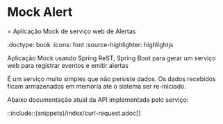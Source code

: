 Mock Alert
==========

= Aplicação Mock de serviço web de Alertas

:doctype: book
:icons: font
:source-highlighter: highlightjs

Aplicação Mock usando Spring ReST, Spring Boot para gerar um serviço web para registrar eventos e emitir alertas

É um serviço muito simples que não persiste dados. Os dados recebidos ficam armazenados em memória até o sistema ser re-iniciado.

Abaixo documentação atual da API implementada pelo serviço:

::include::{snippets}/index/curl-request.adoc[]